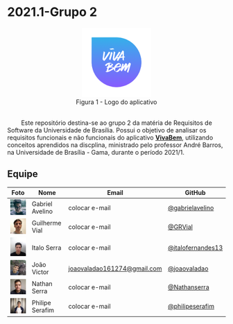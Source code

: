 # 2021.1-Grupo 2

<div align="center">
  <img src="docs/img/vivaBem.png" width="160">
  <figcaption>Figura 1 - Logo do aplicativo</figcaption>
</div>

<br />

&emsp;&emsp; Este repositório destina-se ao grupo 2 da matéria de Requisitos de Software da Universidade de Brasília. Possui o objetivo de analisar os requisitos funcionais e não funcionais do aplicativo **[VivaBem](https://play.google.com/store/apps/details?id=br.gov.datasus.vivabem&hl=pt_BR&gl=US)**, utilizando conceitos aprendidos na discplina, ministrado pelo professor André Barros, na Universidade de Brasília - Gama, durante o período 2021/1.

## Equipe
 Foto | Nome | Email | GitHub |
 ---- | ---- | ----- | ------ |
<img src="docs/img/Gabriel.jpg" width="100"> | Gabriel Avelino	 | colocar e-mail | [@gabrielavelino](https://github.com/gabrielavelino) |
<img src="docs/img/Guilherme.jpg" width="100"> | Guilherme Vial	| colocar e-mail | [@GRVial](https://github.com/GRVial) |
<img src="docs/img/Italo.jpg" width="100"> | Italo Serra	 | colocar e-mail | [@italofernandes13](https://github.com/italofernandes13) |
<img src="docs/img/Joao.jpg" width="100"> | João Victor	| joaovaladao161274@gmail.com | [@joaovaladao](https://github.com/joaovaladao) |
<img src="docs/img/Nathan.jpg" width="100"> | Nathan Serra	| colocar e-mail | [@Nathanserra](https://github.com/Nathanserra) |
<img src="docs/img/Philipe.jpg" width="100"> | Philipe Serafim	| colocar e-mail | [@philipeserafim](https://github.com/philipeserafim) |